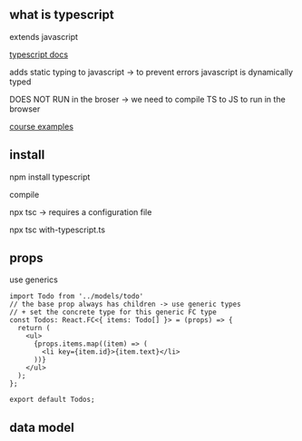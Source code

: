 ## what is typescript

extends javascript

[typescript docs](https://www.typescriptlang.org)

adds static typing to javascript -> to prevent errors
javascript is dynamically typed

DOES NOT RUN in the broser
-> we need to compile TS to JS to run in the browser

[course examples](https://github.com/academind/react-complete-guide-code/tree/27-react-typescript)

## install

npm install typescript

compile

npx tsc
-> requires a configuration file

npx tsc with-typescript.ts

## props

use generics



```
import Todo from '../models/todo'
// the base prop always has children -> use generic types
// + set the concrete type for this generic FC type
const Todos: React.FC<{ items: Todo[] }> = (props) => {
  return (
    <ul>
      {props.items.map((item) => (
        <li key={item.id}>{item.text}</li>
      ))}
    </ul>
  );
};

export default Todos;
```

## data model

```
